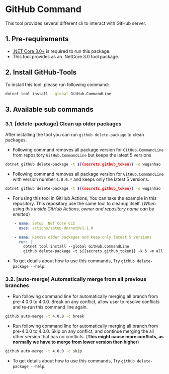 # GitHub Command

This tool provides several different cli to interact with GitHub server.

## 1. Pre-requirements
* [.NET Core 3.0+](https://dotnet.microsoft.com/download/dotnet-core/3.0) is required to run this package.
* This tool provides as an .NetCore 3.0 tool package.

## 2. Install GitHub-Tools

To install this tool. please run following command:
```bash
dotnet tool install --global GitHub.CommandLine
```

## 3. Available sub commands

### 3.1. [delete-package] Clean up older packages

After installing the tool you can run `github delete-package` to clean packages.

* Following command removes all package version for `GitHub.CommandLine` from repository `GitHub.CommandLine` but keeps the latest 5 versions
```bash
dotnet github delete-package -t ${{secrets.github_token}} -o wuganhao -r GitHub.CommandLine -p GitHub.CommandLine -k 5 -m all
```
* Following command removes all package version for `GitHub.CommandLine` with version number `4.0.0.*` and keeps only the latest 5 versions.
```bash
dotnet github delete-package -t ${{secrets.github_token}} -o wuganhao -r GitHub.CommandLine -p GitHub.CommandLine -k 5 -m current -v 4.0.0
```
* For using this tool in GitHub Actions, You can take the example in this repository. This repository use the same tool to cleanup itself. (*When using this inside GitHub Actions, owner and repository name can be emitted*)


```yaml
    - name: Setup .NET Core CLI
      uses: actions/setup-dotnet@v1.1.0

    - name: Remove older packages and keep only latest 5 versions
      run: |
        dotnet tool install --global GitHub.CommandLine
        github delete-package -t ${{secrets.github_token}} -k 5 -m all
```

* To get details about how to use this commands, Try `github delete-package --help`.

### 3.2. [auto-merge] Automatically merge from all previous branches

* Run following command line for automatically merging all branch from pre-4.0.0 to 4.0.0. Break on any conflict, allow user to resolve conflicts and re-run this command line again.
```bash
github auto-merge -t 4.0.0 -c break
```

* Run following command line for automatically merging all branch from pre-4.0.0 to 4.0.0. Skip on any conflict, and continue merging the all other version that has no conflicts. (**This might cause more conflicts, as normally we have to merge from lower version then higher**)
```bash
github auto-merge -t 4.0.0 -c skip
```
* To get details about how to use this commands, Try `github delete-package --help`.